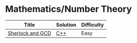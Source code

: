 # Mathematics/Number Theory

| Title | Solution | Difficulty |
| ----- | -------- | ---------- |
| [Sherlock and GCD](https://www.hackerrank.com/challenges/sherlock-and-gcd) | [C++](./Domains/Mathematics/Number%20Theory/SherlockAndGCD/SherlockAndGCD.CPlusPlus/Source.cpp) | Easy |